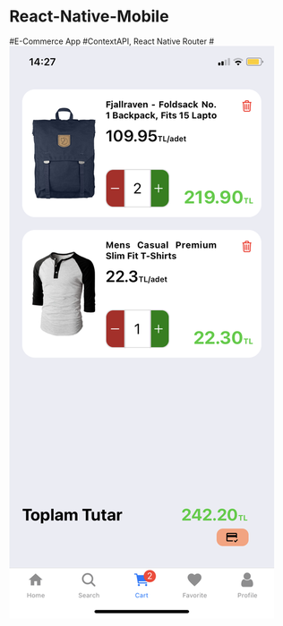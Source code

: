 # React-Native-Mobile
#E-Commerce App
#ContextAPI, React Native Router
#![alt text](https://github.com/a-aksakal/React-Native-Mobile/blob/master/assets/Cart.PNG?raw=true)

